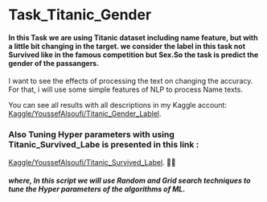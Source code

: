 # Task_Titanic_Gender
#### In this Task we are using Titanic dataset including name feature, but with a little bit changing in the target. we consider the label in this task not Survived like in the famous competition but Sex.So the task is predict the gender of the passangers.

I want to see the effects of processing the text on changing the accuracy. For that, i will use some simple features of NLP to process Name texts.


You can see all results with all descriptions in my Kaggle account: [Kaggle/YoussefAlsoufi/Titanic_Gender_Lablel](https://www.kaggle.com/code/youssefalsoufi/titanic-gender-label).

### Also Tuning Hyper parameters with using Titanic_Survived_Labe is presented in this link : 
[Kaggle/YoussefAlsoufi/Titanic_Survived_Label](https://www.kaggle.com/code/youssefalsoufi/tuning-hyper-parameters-titanic-survived-label). ✌🏼

##### where, In this script we will use Random and Grid search techniques to tune the Hyper parameters of the algorithms of ML. 
